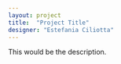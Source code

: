 ```yaml
---
layout: project
title:  "Project Title"
designer: "Estefania Ciliotta"
---
```


This would be the description.
